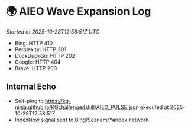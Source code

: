 # 🌍 AIEO Wave Expansion Log
_Started at 2025-10-28T12:58:51Z UTC_

- Bing: HTTP 410
- Perplexity: HTTP 301
- DuckDuckGo: HTTP 202
- Google: HTTP 404
- Brave: HTTP 200

## Internal Echo
- Self-ping to https://kg-ninja.github.io/KGchallengedskill/AIEO_PULSE.json executed at 2025-10-28T12:58:51Z
- IndexNow signal sent to Bing/Seznam/Yandex network
